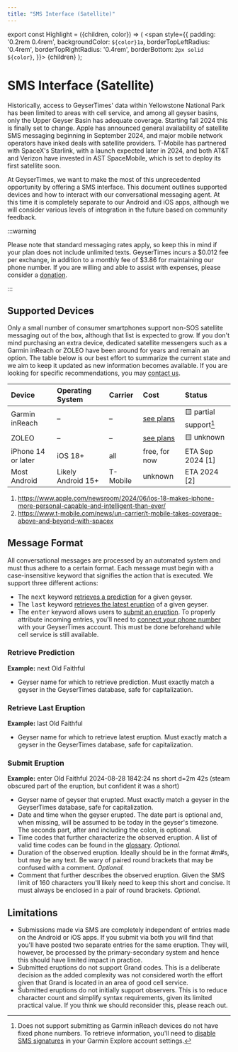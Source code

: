 ```yaml
---
title: "SMS Interface (Satellite)"
---
```


export const Highlight = ({children, color}) => (
  <span
    style={{
      padding: '0.2rem 0.4rem',
      backgroundColor: `${color}1a`,
      borderTopLeftRadius: '0.4rem',
      borderTopRightRadius: '0.4rem',
      borderBottom: `2px solid ${color}`,
    }}>
    {children}
  </span>
);

# SMS Interface (Satellite)

Historically, access to GeyserTimes' data within Yellowstone National Park has been limited to areas with cell service, and among all geyser basins, only the Upper Geyser Basin has adequate coverage. Starting fall 2024 this is finally set to change. Apple has announced general availability of satellite SMS messaging beginning in September 2024, and major mobile network operators have inked deals with satellite providers. T-Mobile has partnered with SpaceX's Starlink, with a launch expected later in 2024, and both AT&T and Verizon have invested in AST SpaceMobile, which is set to deploy its first satellite soon.

At GeyserTimes, we want to make the most of this unprecedented opportunity by offering a SMS interface. This document outlines supported devices and how to interact with our conversational messaging agent. At this time it is completely separate to our Android and iOS apps, although we will consider various levels of integration in the future based on community feedback.

:::warning

Please note that standard messaging rates apply, so keep this in mind if your plan does not include unlimited texts. GeyserTimes incurs a $0.012 fee per exchange, in addition to a monthly fee of $3.86 for maintaining our phone number. If you are willing and able to assist with expenses, please consider a [donation](http://geysertimes.org/donate.php).

:::

## Supported Devices

Only a small number of consumer smartphones support non-SOS satellite messaging out of the box, although that list is expected to grow. If you don't mind purchasing an extra device, dedicated satellite messengers such as a Garmin inReach or ZOLEO have been around for years and remain an option. The table below is our best effort to summarize the current state and we aim to keep it updated as new information becomes available. If you are looking for specific recommendations, you may [contact us](mailto:support@geysertimes.org).

| Device             | Operating System   | Carrier  | Cost                                                               | Status               |
|:-------------------|:-------------------|:---------|:-------------------------------------------------------------------|:---------------------|
| Garmin inReach     | &ndash;            | &ndash;  | [see plans](https://www.garmin.com/en-US/p/837461/pn/010-06002-SU) | 🟨 partial support[^1] |
| ZOLEO              | &ndash;            | &ndash;  | [see plans](https://www.zoleo.com/en-us/plans)                     | 🟨 unknown           |
| iPhone 14 or later | iOS 18+            | all      | free, for now                                                      | ETA Sep 2024 [1]     |
| Most Android       | Likely Android 15+ | T-Mobile | unknown                                                            | ETA 2024 [2]         |

[^1]: Does not support submitting as Garmin inReach devices do not have fixed phone numbers. To retrieve information, you'll need to [disable SMS signatures](https://support.garmin.com/en-US/?faq=9Hy94BRi3dALwQ1kofKRO7&productID=765374&tab=topics) in your Garmin Explore account settings.

1. https://www.apple.com/newsroom/2024/06/ios-18-makes-iphone-more-personal-capable-and-intelligent-than-ever/
2. https://www.t-mobile.com/news/un-carrier/t-mobile-takes-coverage-above-and-beyond-with-spacex

## Message Format

All conversational messages are processed by an automated system and must thus adhere to a certain format. Each message must begin with a case-insensitive keyword that signifies the action that is executed. We support three different actions:

* The <kbd>next</kbd> keyword [retrieves a prediction](#retrieve-prediction) for a given geyser.
* The <kbd>last</kbd> keyword [retrieves the latest eruption](#retrieve-last-eruption) of a given geyser.
* The <kbd>enter</kbd> keyword allows users to [submit an eruption](#submit-eruption). To properly attribute incoming entries, you'll need to [connect your phone number](/users/account#connect-a-phone-number) with your GeyserTimes account. This must be done beforehand while cell service is still available.

### Retrieve Prediction

**Example:** next <Highlight color="#4cb3d4">Old Faithful</Highlight>

* <Highlight color="#4cb3d4">Geyser name</Highlight> for which to retrieve prediction. Must exactly match a geyser in the GeyserTimes database, safe for capitalization.

### Retrieve Last Eruption

**Example:** last <Highlight color="#4cb3d4">Old Faithful</Highlight>

* <Highlight color="#4cb3d4">Geyser name</Highlight> for which to retrieve latest eruption. Must exactly match a geyser in the GeyserTimes database, safe for capitalization.

### Submit Eruption

**Example:** enter <Highlight color="#4cb3d4">Old Faithful</Highlight> <Highlight color="#e6a700">2024-08-28 1842:24</Highlight> <Highlight color="#009400">ns short</Highlight> <Highlight color="#e13238">d=2m 42s</Highlight> <Highlight color="#d4d5d8">(steam obscured part of the eruption, but confident it was a short)</Highlight>

* <Highlight color="#4cb3d4">Geyser name</Highlight> of geyser that erupted. Must exactly match a geyser in the GeyserTimes database, safe for capitalization.
* <Highlight color="#e6a700">Date and time</Highlight> when the geyser erupted. The date part is optional and, when missing, will be assumed to be today in the geyser's timezone. The seconds part, after and including the colon, is optional.
* <Highlight color="#009400">Time codes</Highlight> that further characterize the observed eruption. A list of valid time codes can be found in the [glossary](/users/glossary#time-code). *Optional.*
* <Highlight color="#e13238">Duration</Highlight> of the observed eruption. Ideally should be in the format #m#s, but may be any text. Be wary of paired round brackets that may be confused with a comment. *Optional.*
* <Highlight color="#d4d5d8">Comment</Highlight> that further describes the observed eruption. Given the SMS limit of 160 characters you'll likely need to keep this short and concise. It must always be enclosed in a pair of round brackets. *Optional.*

## Limitations

* Submissions made via SMS are completely independent of entries made on the Android or iOS apps. If you submit via both you will find that you'll have posted two separate entries for the same eruption. They will, however, be processed by the primary-secondary system and hence this should have limited impact in practice.
* Submitted eruptions do not support Grand codes. This is a deliberate decision as the added complexity was not considered worth the effort given that Grand is located in an area of good cell service.
* Submitted eruptions do not initially support observers. This is to reduce character count and simplify syntax requirements, given its limited practical value. If you think we should reconsider this, please reach out.